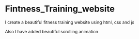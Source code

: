 # Fintness_Training_website

 I create a beautiful fitness training website using html, css and js 
 
 Also I have added beautiful scrolling animation
